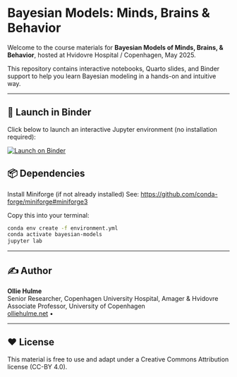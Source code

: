 # Bayesian Models: Minds, Brains & Behavior

Welcome to the course materials for **Bayesian Models of Minds, Brains, & Behavior**, hosted at Hvidovre Hospital / Copenhagen, May 2025.

This repository contains interactive notebooks, Quarto slides, and Binder support to help you learn Bayesian modeling in a hands-on and intuitive way.

---

## 🚀 Launch in Binder

Click below to launch an interactive Jupyter environment (no installation required):

[![Launch on Binder](https://mybinder.org/badge_logo.svg)](https://mybinder.org/v2/gh/ollie-hulme/BayesianModels/main?urlpath=lab)


## 📦 Dependencies

Install Miniforge (if not already installed)
See: https://github.com/conda-forge/miniforge#miniforge3

Copy this into your terminal:

```bash
conda env create -f environment.yml
conda activate bayesian-models
jupyter lab
```

---

## ✍️ Author

**Ollie Hulme**  
Senior Researcher, Copenhagen University Hospital, Amager & Hvidovre  
Associate Professor, University of Copenhagen  
[olliehulme.net](https://olliehulme.net) • 

---

## ❤️ License

This material is free to use and adapt under a Creative Commons Attribution license (CC-BY 4.0).
